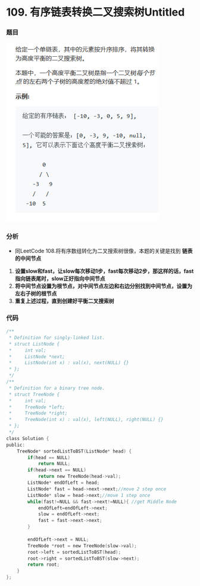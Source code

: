 # 109. 有序链表转换二叉搜索树Untitled

### 题目

![](../.gitbook/assets/tu-pian%20%283%29.png)



### 分析

* 同LeetCode 108.将有序数组转化为二叉搜索树很像，本题的关键是找到   **链表的中间节点**

1. **设置slow和fast，让slow每次移动1步，fast每次移动2步，那这样的话，fast指向链表尾时，slow正好指向中间节点**
2. **将中间节点设置为根节点，对中间节点左边和右边分别找到中间节点，设置为左右子树的根节点**
3. **重复上述过程，直到创建好平衡二叉搜索树**

### **代码**

```c
/**
 * Definition for singly-linked list.
 * struct ListNode {
 *     int val;
 *     ListNode *next;
 *     ListNode(int x) : val(x), next(NULL) {}
 * };
 */
/**
 * Definition for a binary tree node.
 * struct TreeNode {
 *     int val;
 *     TreeNode *left;
 *     TreeNode *right;
 *     TreeNode(int x) : val(x), left(NULL), right(NULL) {}
 * };
 */
class Solution {
public:
    TreeNode* sortedListToBST(ListNode* head) {
        if(head == NULL) 
            return NULL;
        if(head->next == NULL) 
            return new TreeNode(head->val);
        ListNode* endOfLeft = head;
        ListNode* fast = head->next->next;//move 2 step once
        ListNode* slow = head->next;//move 1 step once
        while(fast!=NULL && fast->next!=NULL){ //get Middle Node 
            endOfLeft=endOfLeft->next;
            slow = endOfLeft->next;
            fast = fast->next->next;
        }
      
        endOfLeft->next = NULL;
        TreeNode *root = new TreeNode(slow->val);
        root->left = sortedListToBST(head);
        root->right = sortedListToBST(slow->next);
        return root;
    }
};

```



